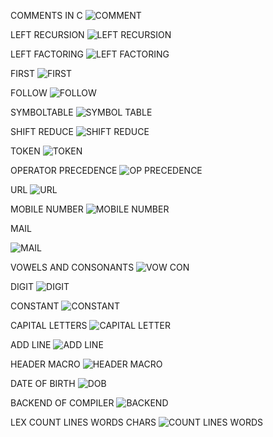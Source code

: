 COMMENTS IN C
![COMMENT](https://github.com/PraneethSaiKSSE/CompilerDesign/assets/113979088/c6960a4d-ba1e-436f-b712-ce6284f8558e)

LEFT RECURSION
![LEFT RECURSION](https://github.com/PraneethSaiKSSE/CompilerDesign/assets/113979088/2f14e95d-75bd-4672-90aa-caac5e1a9a6a)

LEFT FACTORING
![LEFT FACTORING](https://github.com/PraneethSaiKSSE/CompilerDesign/assets/113979088/9ef0c693-2ff1-48c0-8506-c3c3c1f2d393)

FIRST
![FIRST](https://github.com/PraneethSaiKSSE/CompilerDesign/assets/113979088/f6a56f66-8c8a-4cce-b9b3-77939a2d05ff)

FOLLOW
![FOLLOW](https://github.com/PraneethSaiKSSE/CompilerDesign/assets/113979088/727782a2-5b99-4389-b54d-7db1c421924d)

SYMBOLTABLE
![SYMBOL TABLE](https://github.com/PraneethSaiKSSE/CompilerDesign/assets/113979088/d57a46a6-26b2-4681-81ed-79813691a836)

SHIFT REDUCE
![SHIFT REDUCE](https://github.com/PraneethSaiKSSE/CompilerDesign/assets/113979088/ae1f1c72-4e4a-40f3-b809-13ba9af6610e)

TOKEN
![TOKEN](https://github.com/PraneethSaiKSSE/CompilerDesign/assets/113979088/d7d9ad58-c2bf-4c30-8cff-e16257627b10)

OPERATOR PRECEDENCE
![OP PRECEDENCE](https://github.com/PraneethSaiKSSE/CompilerDesign/assets/113979088/f4742155-a91c-47bf-8a9c-b322a06425a1)

URL
![URL](https://github.com/PraneethSaiKSSE/CompilerDesign/assets/113979088/19526b0e-4f8c-469c-9b75-9620b8a165ed)

MOBILE NUMBER
![MOBILE NUMBER](https://github.com/PraneethSaiKSSE/CompilerDesign/assets/113979088/740261e5-2146-4449-9920-8b629f8d8635)

MAIL

![MAIL](https://github.com/PraneethSaiKSSE/CompilerDesign/assets/113979088/8135a028-22a7-45ca-87f1-6231688163ea)

VOWELS AND CONSONANTS
![VOW CON](https://github.com/PraneethSaiKSSE/CompilerDesign/assets/113979088/da93a8ee-5591-4be4-b723-e2293f1ed5f8)

DIGIT
![DIGIT](https://github.com/PraneethSaiKSSE/CompilerDesign/assets/113979088/b38e601b-52dc-4749-9558-87f27aedd68f)

CONSTANT
![CONSTANT](https://github.com/PraneethSaiKSSE/CompilerDesign/assets/113979088/eebf7726-2424-43bd-9a52-19a35ba13dcd)

CAPITAL LETTERS
![CAPITAL LETTER](https://github.com/PraneethSaiKSSE/CompilerDesign/assets/113979088/e930d737-29c0-4679-902a-7cf74fe1d9af)

ADD LINE
![ADD LINE](https://github.com/PraneethSaiKSSE/CompilerDesign/assets/113979088/8edfc3d7-187b-4acc-896e-fcb6e5ed8904)

HEADER MACRO
![HEADER MACRO](https://github.com/PraneethSaiKSSE/CompilerDesign/assets/113979088/9aedf6f0-8b97-4c6b-a5ee-e0d6fbb3dd89)

DATE OF BIRTH
![DOB](https://github.com/PraneethSaiKSSE/CompilerDesign/assets/113979088/4f7c029e-30fa-4c96-a133-26759e45334a)

BACKEND OF COMPILER
![BACKEND](https://github.com/PraneethSaiKSSE/CompilerDesign/assets/113979088/8c50d210-9faf-4de1-8c26-e94fad288d1f)

LEX COUNT LINES WORDS CHARS
![COUNT LINES WORDS](https://github.com/PraneethSaiKSSE/CompilerDesign/assets/113979088/e6aa956c-07b4-464e-b3b9-13aa25577510)















